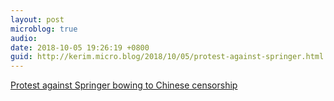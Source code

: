 ```yaml
---
layout: post
microblog: true
audio: 
date: 2018-10-05 19:26:19 +0800
guid: http://kerim.micro.blog/2018/10/05/protest-against-springer.html
---
```

[Protest against Springer bowing to Chinese censorship](http://u.osu.edu/mclc/2018/10/04/protest-against-springer-bowing-to-censorship/)
